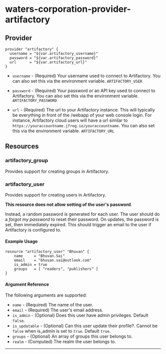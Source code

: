 # waters-corporation-provider-artifactory


## Provider

```
provider "artifactory" {
  username = "${var.artifactory_username}"
  password = "${var.artifactory_password}"
  url      = "${var.artifactory_url}"
}
```

* `username` - (Required) Your username used to connect to Artifactory. You can
  also set this via the environment variable. `ARTIFACTORY_USER`

* `password` - (Required) Your password or an API key used to connect to Artifactory. You can
  also set this via the environment variable. `ARTIFACTORY_PASSWORD`

* `url` - (Required) The url to your Artifactory instance. This will typically be
  everything in front of the /webapp of your web console login. For instance, Artifactory
  cloud users will have a url similar to `https://youraccountname.jfrog.io/youraccountname`. You can
  also set this via the environment variable. `ARTIFACTORY_URL`
  
## Resources

### artifactory\_group

Provides support for creating groups in Artifactory. 



### artifactory\_user

Provides support for creating users in Artifactory. 

**This resource does not allow setting of the user's password**. 

Instead, a random password is generated for each user. The user should do a 
_forgot my password_ to reset their password. On updates, the password is set, 
then immediately expired. This should trigger an email to the user if Artifactory is configured to.

#### Example Usage

```
resource "artifactory_user" "Bhuvan" {
    name     = "Bhuvan.Sai"
    email    = "bhuvan.sai@outlook.com"
    is_admin = true
    groups   = [ "readers", "publishers" ]
}
```

#### Argument Reference

The following arguments are supported:

* `name` - (Required) The name of the user.
* `email` - (Required) The user's email address.
* `is_admin` - (Optional) Does this user have admin privileges. Default `false`.
* `is_updatable` - (Optional) Can this user update their profile?. Cannot be `false` 
when is_admin is set to `true`. Default `true`.
* `groups` - (Optional) An array of groups this user belongs to.
* `realm` - (Computed) The realm the user belongs to.

---
